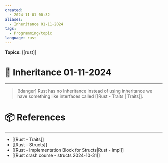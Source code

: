 ```yaml
---
created:
  - 2024-11-01 00:32
aliases:
  - Inheritance 01-11-2024
tags:
  - Programming/topic
language: rust
---
```


**Topics:** [[rust]]

# 📃 Inheritance 01-11-2024

---
> [!danger] Rust has no Inheritance
> Instead of using inheritance we have something like interfaces called [[Rust - Traits | Traits]].

# 📦 References

---
- [[Rust - Traits]]
- [[Rust - Structs]]
- [[Rust - Implementation Block for Structs|Rust - Impl]]
- [[Rust crash course - structs 2024-10-31]]
